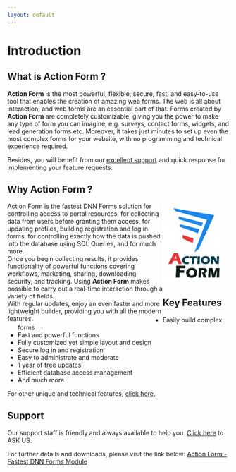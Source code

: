 ```yaml
---
layout: default
---
```


# Introduction

## What is Action Form ?

<b>Action Form</b> is the most powerful, flexible, secure, fast, and easy-to-use tool that enables the creation of amazing web forms. The web is all about interaction, and web forms are an essential part of that. Forms created by <b>Action Form</b> are completely customizable, giving you the power to make any type of form you can imagine, e.g. surveys, contact forms, widgets, and lead generation forms etc. Moreover, it takes just minutes to set up even the most complex forms for your website, with no programming and technical experience required.

Besides, you will benefit from our <a href="http://www.dnnsharp.com/support#opturl=%2Faction-form" target="_blank">excellent support</a> and quick response for implementing your feature requests.

## Why Action Form ?

<div style="float: left; max-width: 70%;">
Action Form is the fastest DNN Forms solution for controlling access to portal resources, for collecting data from users before granting them access, for updating profiles, building registration and log in forms, for controlling exactly how the data is pushed into the database using SQL Queries, and for much more.
</div>

<div style="float: left; max-width: 70%;">
Once you begin collecting results, it provides functionality of powerful functions covering workflows, marketing, sharing, downloading security, and tracking. Using <b>Action Form</b> makes possible to carry out a real-time interaction through a variety of fields.
</div>

<div style="float: left; max-width: 70%;">
With regular updates, enjoy an even faster and more lightweight builder, providing you with all the modern features.
</div>
<img style="max-width: 28%" src="images/action-form-builder-300x388w.jpg" />

## Key Features

* Easily build complex forms
* Fast and powerful functions
* Fully customized yet simple layout and design
* Secure log in and registration
* Easy to administrate and moderate
* 1 year of free updates
* Efficient database access management
* And much more

For other unique and technical features, <a href="http://www.dnnsharp.com/dnn/modules/action-form-builder" target="_blank">click here.</a>

## Support

Our support staff is friendly and always available to help you. <a href="https://www.dnnsharp.com/helpcenter#opturl=%2Faction-form" target="_blank">Click here</a> to ASK US.

For further details and downloads, please visit the link below:
<a href="https://www.dnnsharp.com/dnn/modules/action-form-builder" target="_blank">Action Form - Fastest DNN Forms Module</a>